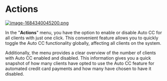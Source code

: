 # Actions

[![image-1684340045200.png](https://doc.puq.info/uploads/images/gallery/2023-05/scaled-1680-/image-1684340045200.png)](https://doc.puq.info/uploads/images/gallery/2023-05/image-1684340045200.png)

In the "**Actions**" menu, you have the option to enable or disable Auto CC for all clients with just one click. This convenient feature allows you to quickly toggle the Auto CC functionality globally, affecting all clients on the system.

Additionally, the menu provides a clear overview of the number of clients with Auto CC enabled and disabled. This information gives you a quick snapshot of how many clients have opted to use the Auto CC feature for automated credit card payments and how many have chosen to have it disabled.

